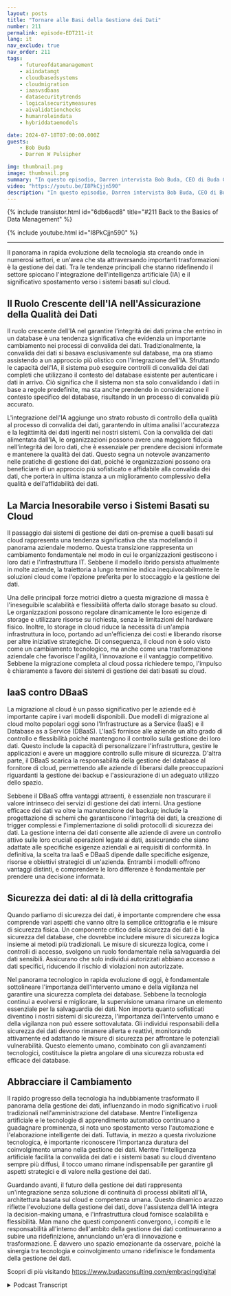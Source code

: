 ```yaml
---
layout: posts
title: "Tornare alle Basi della Gestione dei Dati"
number: 211
permalink: episode-EDT211-it
lang: it
nav_exclude: true
nav_order: 211
tags:
    - futureofdatamanagement
    - aiindatamgt
    - cloudbasedsystems
    - cloudmigration
    - iaasvsdbaas
    - datasecuritytrends
    - logicalsecuritymeasures
    - aivalidationchecks
    - humanroleindata
    - hybriddataemodels

date: 2024-07-18T07:00:00.000Z
guests:
    - Bob Buda
    - Darren W Pulsipher

img: thumbnail.png
image: thumbnail.png
summary: "In questo episodio, Darren intervista Bob Buda, CEO di Buda Consulting. Approfondiscono i fondamentali della gestione dei dati, che rimane cruciale anche mentre la tecnologia si evolve rapidamente. L'integrazione dell'IA e la transizione verso sistemi basati su cloud stanno trasformando le pratiche di gestione dei dati. Questi progressi stanno migliorando la validazione dei dati e la scalabilità, fornendo alle aziende una maggiore precisione, efficienza e flessibilità nella gestione dei loro dati."
video: "https://youtu.be/I8PkCjjn590"
description: "In questo episodio, Darren intervista Bob Buda, CEO di Buda Consulting. Approfondiscono i fondamentali della gestione dei dati, che rimane cruciale anche mentre la tecnologia si evolve rapidamente. L'integrazione dell'IA e la transizione verso sistemi basati su cloud stanno trasformando le pratiche di gestione dei dati. Questi progressi stanno migliorando la validazione dei dati e la scalabilità, fornendo alle aziende una maggiore precisione, efficienza e flessibilità nella gestione dei loro dati."
---
```


<div>
{% include transistor.html id="6db6acd8" title="#211 Back to the Basics of Data Management" %}

{% include youtube.html id="I8PkCjjn590" %}
</div>

---

Il panorama in rapida evoluzione della tecnologia sta creando onde in numerosi settori, e un'area che sta attraversando importanti trasformazioni è la gestione dei dati. Tra le tendenze principali che stanno ridefinendo il settore spiccano l'integrazione dell'intelligenza artificiale (IA) e il significativo spostamento verso i sistemi basati sul cloud.

## Il Ruolo Crescente dell'IA nell'Assicurazione della Qualità dei Dati

Il ruolo crescente dell'IA nel garantire l'integrità dei dati prima che entrino in un database è una tendenza significativa che evidenzia un importante cambiamento nei processi di convalida dei dati. Tradizionalmente, la convalida dei dati si basava esclusivamente sul database, ma ora stiamo assistendo a un approccio più olistico con l'integrazione dell'IA. Sfruttando le capacità dell'IA, il sistema può eseguire controlli di convalida dei dati completi che utilizzano il contesto del database esistente per autenticare i dati in arrivo. Ciò significa che il sistema non sta solo convalidando i dati in base a regole predefinite, ma sta anche prendendo in considerazione il contesto specifico del database, risultando in un processo di convalida più accurato.

L'integrazione dell'IA aggiunge uno strato robusto di controllo della qualità al processo di convalida dei dati, garantendo in ultima analisi l'accuratezza e la legittimità dei dati ingeriti nei nostri sistemi. Con la convalida dei dati alimentata dall'IA, le organizzazioni possono avere una maggiore fiducia nell'integrità dei loro dati, che è essenziale per prendere decisioni informate e mantenere la qualità dei dati. Questo segna un notevole avanzamento nelle pratiche di gestione dei dati, poiché le organizzazioni possono ora beneficiare di un approccio più sofisticato e affidabile alla convalida dei dati, che porterà in ultima istanza a un miglioramento complessivo della qualità e dell'affidabilità dei dati.

## La Marcia Inesorabile verso i Sistemi Basati su Cloud

Il passaggio dai sistemi di gestione dei dati on-premise a quelli basati sul cloud rappresenta una tendenza significativa che sta modellando il panorama aziendale moderno. Questa transizione rappresenta un cambiamento fondamentale nel modo in cui le organizzazioni gestiscono i loro dati e l'infrastruttura IT. Sebbene il modello ibrido persista attualmente in molte aziende, la traiettoria a lungo termine indica inequivocabilmente le soluzioni cloud come l'opzione preferita per lo stoccaggio e la gestione dei dati.

Una delle principali forze motrici dietro a questa migrazione di massa è l'ineseguibile scalabilità e flessibilità offerta dallo storage basato su cloud. Le organizzazioni possono regolare dinamicamente le loro esigenze di storage e utilizzare risorse su richiesta, senza le limitazioni del hardware fisico. Inoltre, lo storage in cloud riduce la necessità di un'ampia infrastruttura in loco, portando ad un'efficienza dei costi e liberando risorse per altre iniziative strategiche. Di conseguenza, il cloud non è solo visto come un cambiamento tecnologico, ma anche come una trasformazione aziendale che favorisce l'agilità, l'innovazione e il vantaggio competitivo. Sebbene la migrazione completa al cloud possa richiedere tempo, l'impulso è chiaramente a favore dei sistemi di gestione dei dati basati su cloud.

## IaaS contro DBaaS

La migrazione al cloud è un passo significativo per le aziende ed è importante capire i vari modelli disponibili. Due modelli di migrazione al cloud molto popolari oggi sono l'Infrastructure as a Service (IaaS) e il Database as a Service (DBaaS). L'IaaS fornisce alle aziende un alto grado di controllo e flessibilità poiché mantengono il controllo sulla gestione dei loro dati. Questo include la capacità di personalizzare l'infrastruttura, gestire le applicazioni e avere un maggiore controllo sulle misure di sicurezza. D'altra parte, il DBaaS scarica la responsabilità della gestione del database al fornitore di cloud, permettendo alle aziende di liberarsi dalle preoccupazioni riguardanti la gestione dei backup e l'assicurazione di un adeguato utilizzo dello spazio.

Sebbene il DBaaS offra vantaggi attraenti, è essenziale non trascurare il valore intrinseco dei servizi di gestione dei dati interni. Una gestione efficace dei dati va oltre la manutenzione del backup; include la progettazione di schemi che garantiscono l'integrità dei dati, la creazione di trigger complessi e l'implementazione di solidi protocolli di sicurezza dei dati. La gestione interna dei dati consente alle aziende di avere un controllo attivo sulle loro cruciali operazioni legate ai dati, assicurando che siano adattate alle specifiche esigenze aziendali e ai requisiti di conformità. In definitiva, la scelta tra IaaS e DBaaS dipende dalle specifiche esigenze, risorse e obiettivi strategici di un'azienda. Entrambi i modelli offrono vantaggi distinti, e comprendere le loro differenze è fondamentale per prendere una decisione informata.

## Sicurezza dei dati: al di là della crittografia

Quando parliamo di sicurezza dei dati, è importante comprendere che essa comprende vari aspetti che vanno oltre la semplice crittografia e le misure di sicurezza fisica. Un componente critico della sicurezza dei dati è la sicurezza del database, che dovrebbe includere misure di sicurezza logica insieme ai metodi più tradizionali. Le misure di sicurezza logica, come i controlli di accesso, svolgono un ruolo fondamentale nella salvaguardia dei dati sensibili. Assicurano che solo individui autorizzati abbiano accesso a dati specifici, riducendo il rischio di violazioni non autorizzate.

Nel panorama tecnologico in rapida evoluzione di oggi, è fondamentale sottolineare l'importanza dell'intervento umano e della vigilanza nel garantire una sicurezza completa dei database. Sebbene la tecnologia continui a evolversi e migliorare, la supervisione umana rimane un elemento essenziale per la salvaguardia dei dati. Non importa quanto sofisticati diventino i nostri sistemi di sicurezza, l'importanza dell'intervento umano e della vigilanza non può essere sottovalutata. Gli individui responsabili della sicurezza dei dati devono rimanere allerta e reattivi, monitorando attivamente ed adattando le misure di sicurezza per affrontare le potenziali vulnerabilità. Questo elemento umano, combinato con gli avanzamenti tecnologici, costituisce la pietra angolare di una sicurezza robusta ed efficace dei database.

## Abbracciare il Cambiamento

Il rapido progresso della tecnologia ha indubbiamente trasformato il panorama della gestione dei dati, influenzando in modo significativo i ruoli tradizionali nell'amministrazione del database. Mentre l'intelligenza artificiale e le tecnologie di apprendimento automatico continuano a guadagnare prominenza, si nota uno spostamento verso l'automazione e l'elaborazione intelligente dei dati. Tuttavia, in mezzo a questa rivoluzione tecnologica, è importante riconoscere l'importanza duratura del coinvolgimento umano nella gestione dei dati. Mentre l'intelligenza artificiale facilita la convalida dei dati e i sistemi basati su cloud diventano sempre più diffusi, il tocco umano rimane indispensabile per garantire gli aspetti strategici e di valore nella gestione dei dati.

Guardando avanti, il futuro della gestione dei dati rappresenta un'integrazione senza soluzione di continuità di processi abilitati all'IA, architettura basata sul cloud e competenza umana. Questo dinamico arazzo riflette l'evoluzione della gestione dei dati, dove l'assistenza dell'IA integra la decision-making umana, e l'infrastruttura cloud fornisce scalabilità e flessibilità. Man mano che questi componenti convergono, i compiti e le responsabilità all'interno dell'ambito della gestione dei dati continueranno a subire una ridefinizione, annunciando un'era di innovazione e trasformazione. È davvero uno spazio emozionante da osservare, poiché la sinergia tra tecnologia e coinvolgimento umano ridefinisce le fondamenta della gestione dei dati.

Scopri di più visitando https://www.budaconsulting.com/embracingdigital



<details>
<summary> Podcast Transcript </summary>

<p></p>

</details>
